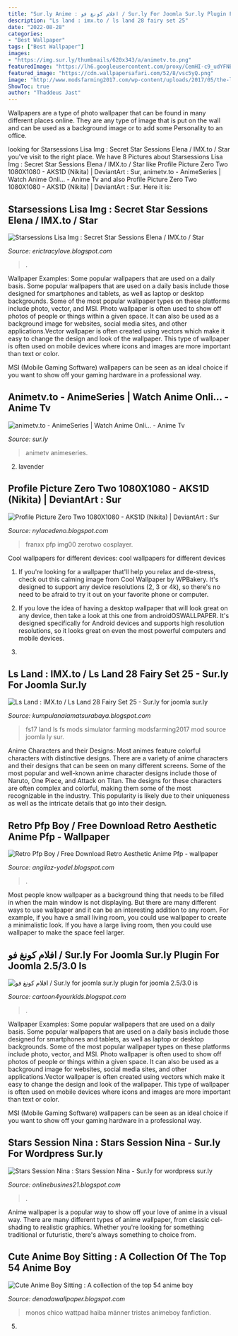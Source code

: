 ```yaml
---
title: "Sur.ly Anime : افلام كونغ فو / Sur.ly For Joomla Sur.ly Plugin For Joomla 2.5/3.0 Is"
description: "Ls land : imx.to / ls land 28 fairy set 25"
date: "2022-08-28"
categories:
- "Best Wallpaper"
tags: ["Best Wallpaper"]
images:
- "https://img.sur.ly/thumbnails/620x343/a/animetv.to.png"
featuredImage: "https://lh6.googleusercontent.com/proxy/CemHI-c9_udYFNEZCaJ1-Lv9spcbcJxCr4TazE78YqiBJ6cL8Km4RWJzH3IXgvrrTdKUgII1_Jtrge_B1NnWqC6gETRtfsl8XN2Szr9C9b1Eo04UqzVxrw=w1200-h630-p-k-no-nu"
featured_image: "https://cdn.wallpapersafari.com/52/8/vsc5yQ.png"
image: "http://www.modsfarming2017.com/wp-content/uploads/2017/05/the-land-v-1-0-ls-2017-1.jpg"
ShowToc: true
author: "Thaddeus Jast"
---
```





Wallpapers are a type of photo wallpaper that can be found in many different places online. They are any type of image that is put on the wall and can be used as a background image or to add some Personality to an office.

	

		
looking for Starsessions Lisa Img : Secret Star Sessions Elena / IMX.to / Star you've visit to the right place. We have 8 Pictures about Starsessions Lisa Img : Secret Star Sessions Elena / IMX.to / Star like Profile Picture Zero Two 1080X1080 - AKS1D (Nikita) | DeviantArt : Sur, animetv.to - AnimeSeries | Watch Anime Onli... - Anime Tv and also Profile Picture Zero Two 1080X1080 - AKS1D (Nikita) | DeviantArt : Sur. Here it is:
		
    
## Starsessions Lisa Img : Secret Star Sessions Elena / IMX.to / Star

<img loading=lazy src="https://lh6.googleusercontent.com/proxy/CemHI-c9_udYFNEZCaJ1-Lv9spcbcJxCr4TazE78YqiBJ6cL8Km4RWJzH3IXgvrrTdKUgII1_Jtrge_B1NnWqC6gETRtfsl8XN2Szr9C9b1Eo04UqzVxrw=w1200-h630-p-k-no-nu" onerror="this.onerror=null;this.src='https://tse1.mm.bing.net/th?id=OIP.8fX3WrGPPdxfpipBGimfBQHaG3&amp;pid=15.1';" alt="Starsessions Lisa Img : Secret Star Sessions Elena / IMX.to / Star">

_Source: erictracylove.blogspot.com_

>. 

	

Wallpaper Examples: Some popular wallpapers that are used on a daily basis.
Some popular wallpapers that are used on a daily basis include those designed for smartphones and tablets, as well as laptop or desktop backgrounds. Some of the most popular wallpaper types on these platforms include photo, vector, and MSI. 
Photo wallpaper is often used to show off photos of people or things within a given space. It can also be used as a background image for websites, social media sites, and other applications.Vector wallpaper is often created using vectors which make it easy to change the design and look of the wallpaper. This type of wallpaper is often used on mobile devices where icons and images are more important than text or color. 

MSI (Mobile Gaming Software) wallpapers can be seen as an ideal choice if you want to show off your gaming hardware in a professional way.

    
## Animetv.to - AnimeSeries | Watch Anime Onli... - Anime Tv

<img loading=lazy src="https://img.sur.ly/thumbnails/620x343/a/animetv.to.png" onerror="this.onerror=null;this.src='https://tse3.mm.bing.net/th?id=OIP.1kw1q5AIDtCTHveS1qU1JAHaEG&amp;pid=15.1';" alt="animetv.to - AnimeSeries | Watch Anime Onli... - Anime Tv">

_Source: sur.ly_

>animetv animeseries. 

	

2. lavender 

    
## Profile Picture Zero Two 1080X1080 - AKS1D (Nikita) | DeviantArt : Sur

<img loading=lazy src="https://cdn.wallpapersafari.com/52/8/vsc5yQ.png" onerror="this.onerror=null;this.src='https://tse4.mm.bing.net/th?id=OIP.rLOb-17OuJJ8DuMRzVJqOgHaLB&amp;pid=15.1';" alt="Profile Picture Zero Two 1080X1080 - AKS1D (Nikita) | DeviantArt : Sur">

_Source: nylacedeno.blogspot.com_

>franxx pfp img00 zerotwo cosplayer. 

	

Cool wallpapers for different devices:
cool wallpapers for different devices 

1. If you're looking for a wallpaper that'll help you relax and de-stress, check out this calming image from Cool Wallpaper by WPBakery. It's designed to support any device resolutions (2, 3 or 4k), so there's no need to be afraid to try it out on your favorite phone or computer.

2. If you love the idea of having a desktop wallpaper that will look great on any device, then take a look at this one from androidOSWALLPAPER. It's designed specifically for Android devices and supports high resolution resolutions, so it looks great on even the most powerful computers and mobile devices.

3.

    
## Ls Land : IMX.to / Ls Land 28 Fairy Set 25 - Sur.ly For Joomla Sur.ly

<img loading=lazy src="http://www.modsfarming2017.com/wp-content/uploads/2017/05/the-land-v-1-0-ls-2017-1.jpg" onerror="this.onerror=null;this.src='https://tse1.mm.bing.net/th?id=OIP.LawvlQFt4RdpDIUd8s8RGgHaDt&amp;pid=15.1';" alt="Ls Land : IMX.to / Ls Land 28 Fairy Set 25 - Sur.ly for joomla sur.ly">

_Source: kumpulanalamatsurabaya.blogspot.com_

>fs17 land ls fs mods simulator farming modsfarming2017 mod source joomla ly sur. 

	

Anime Characters and their Designs: Most animes feature colorful characters with distinctive designs.
There are a variety of anime characters and their designs that can be seen on many different screens. Some of the most popular and well-known anime character designs include those of Naruto, One Piece, and Attack on Titan. The designs for these characters are often complex and colorful, making them some of the most recognizable in the industry. This popularity is likely due to their uniqueness as well as the intricate details that go into their design.

    
## Retro Pfp Boy / Free Download Retro Aesthetic Anime Pfp - Wallpaper

<img loading=lazy src="https://i.pinimg.com/originals/e1/ac/8e/e1ac8e023f88fdd0fc810ddedbc94816.jpg" onerror="this.onerror=null;this.src='https://tse2.mm.bing.net/th?id=OIP.FtuOuB0Xg_vg7QACdja8NQHaEe&amp;pid=15.1';" alt="Retro Pfp Boy / Free Download Retro Aesthetic Anime Pfp - wallpaper">

_Source: angilaz-yodel.blogspot.com_

>. 

	

Most people know wallpaper as a background thing that needs to be filled in when the main window is not displaying. But there are many different ways to use wallpaper and it can be an interesting addition to any room. For example, if you have a small living room, you could use wallpaper to create a minimalistic look. If you have a large living room, then you could use wallpaper to make the space feel larger.

    
## افلام كونغ فو / Sur.ly For Joomla Sur.ly Plugin For Joomla 2.5/3.0 Is

<img loading=lazy src="https://lh6.googleusercontent.com/proxy/ZRYU1rafkJTn4OehwG0gXx8TFSmiSlzrzxF2q0Dmhj3dG1oJZsjevgXy4TZ3OrCTWTXwOzVPWlz-Vsyo5-QHnHODJpif0x9_w4_lFjwlcvMFPp15MjBpepOgdso571M2nrmkvEYQ_PQI31VrsIn-emkoHG572etTgonajKyXBl-oswnHc7MYaQcV_jKVlNhCMbrHuiimWzMdcOI1-DhqRysqK9f5ZOiTXegVLA=w1200-h630-p-k-no-nu" onerror="this.onerror=null;this.src='https://tse1.mm.bing.net/th?id=OIP.6bcx9GaaUutRp-UN4BPmfgHaEK&amp;pid=15.1';" alt="افلام كونغ فو / Sur.ly for joomla sur.ly plugin for joomla 2.5/3.0 is">

_Source: cartoon4yourkids.blogspot.com_

>. 

	

Wallpaper Examples: Some popular wallpapers that are used on a daily basis.
Some popular wallpapers that are used on a daily basis include those designed for smartphones and tablets, as well as laptop or desktop backgrounds. Some of the most popular wallpaper types on these platforms include photo, vector, and MSI. 
Photo wallpaper is often used to show off photos of people or things within a given space. It can also be used as a background image for websites, social media sites, and other applications.Vector wallpaper is often created using vectors which make it easy to change the design and look of the wallpaper. This type of wallpaper is often used on mobile devices where icons and images are more important than text or color. 

MSI (Mobile Gaming Software) wallpapers can be seen as an ideal choice if you want to show off your gaming hardware in a professional way.

    
## Stars Session Nina : Stars Session Nina - Sur.ly For Wordpress Sur.ly

<img loading=lazy src="https://lh6.googleusercontent.com/proxy/00cF7PtpldL268l8gkvax-Iovr0B18AgbGw7XEKgpm7IJUA_IxTIYwf8bYJACu2njF4i3RmSdgbVZYVdpn1EAWrgfuSeqK_86ySJFKVR0mg0_LrW2hZOh28qgeb05OfU=w1200-h630-p-k-no-nu" onerror="this.onerror=null;this.src='https://tse2.mm.bing.net/th?id=OIP.5O4C-v9N-hqmi9t5Nsm4ewAAAA&amp;pid=15.1';" alt="Stars Session Nina : Stars Session Nina - Sur.ly for wordpress sur.ly">

_Source: onlinebusines21.blogspot.com_

>. 

	

Anime wallpaper is a popular way to show off your love of anime in a visual way. There are many different types of anime wallpaper, from classic cel-shading to realistic graphics. Whether you're looking for something traditional or futuristic, there's always something to choice from.

    
## Cute Anime Boy Sitting : A Collection Of The Top 54 Anime Boy

<img loading=lazy src="https://i.pinimg.com/originals/d8/65/84/d865844f733435bd8ba3670efe994a35.jpg" onerror="this.onerror=null;this.src='https://tse1.mm.bing.net/th?id=OIP.XQHpgMgR0p6eOCl3XqYWTwHaKh&amp;pid=15.1';" alt="Cute Anime Boy Sitting : A collection of the top 54 anime boy">

_Source: denadawallpaper.blogspot.com_

>monos chico wattpad haiba männer tristes animeboy fanfiction. 

	

5.

